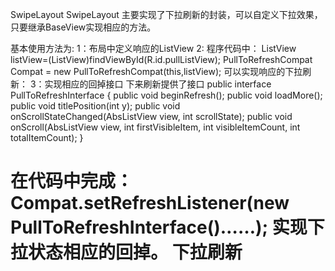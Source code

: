SwipeLayout
SwipeLayout 主要实现了下拉刷新的封装，可以自定义下拉效果，只要继承BaseView实现相应的方法。

基本使用方法为:
1：布局中定义响应的ListView
2: 程序代码中：
   ListView listView=(ListView)findViewById(R.id.pullListView);
   PullToRefreshCompat Compat = new PullToRefreshCompat(this,listView);
   可以实现响应的下拉刷新：
3：实现相应的回掉接口
  下来刷新提供了接口
  public interface PullToRefreshInterface {
    public void beginRefresh();
    public void loadMore();
    public void titlePosition(int y);
	public void onScrollStateChanged(AbsListView view, int scrollState);
	public void onScroll(AbsListView view, int firstVisibleItem, int visibleItemCount, int totalItemCount);
}

在代码中完成：
  Compat.setRefreshListener(new PullToRefreshInterface()……);
  实现下拉状态相应的回掉。
  下拉刷新
===========
